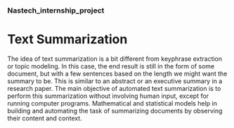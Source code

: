 ### Nastech_internship_project
# Text Summarization 
The idea of text summarization is a bit different from keyphrase extraction or topic modeling. In this case, the end result is still in the form of some document, but with a few sentences based on the length we might want the summary to be. This is similar to an abstract or an executive summary in a research paper. The main objective of automated text summarization is to perform this summarization without involving human input, except for running computer programs. Mathematical and statistical models help in building and automating the task of summarizing documents by observing their content and context.
